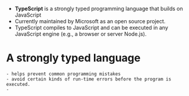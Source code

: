 - **TypeScript** is a strongly typed programming language that builds on JavaScript
- Currently maintained by Microsoft as an open source project.
- TypeScript compiles to JavaScript and can be executed in any JavaScript engine (e.g., a browser or server Node.js).
# A strongly typed language
    - helps prevent common programming mistakes
    - avoid certain kinds of run-time errors before the program is executed.
    - 
